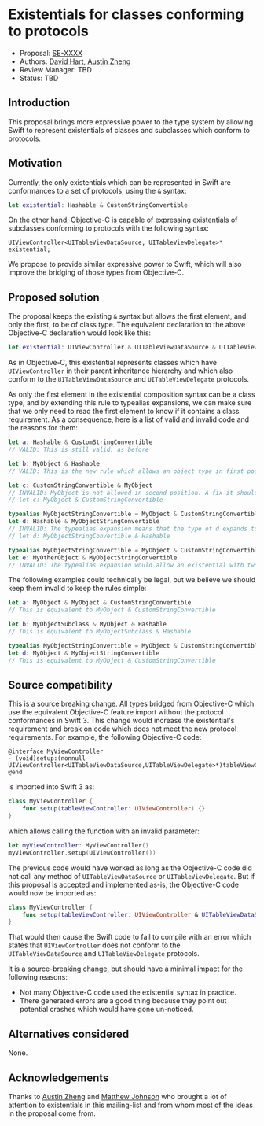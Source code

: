 # Existentials for classes conforming to protocols

* Proposal: [SE-XXXX](XXXX-subclass-existentials.md)
* Authors: [David Hart](http://github.com/hartbit/), [Austin Zheng](http://github.com/austinzheng)
* Review Manager: TBD
* Status: TBD

## Introduction

This proposal brings more expressive power to the type system by allowing Swift to represent existentials of classes and subclasses which conform to protocols.

## Motivation

Currently, the only existentials which can be represented in Swift are conformances to a set of protocols, using the `&` syntax:

```swift
let existential: Hashable & CustomStringConvertible
```

On the other hand, Objective-C is capable of expressing existentials of subclasses conforming to protocols with the following syntax:

```objc
UIViewController<UITableViewDataSource, UITableViewDelegate>* existential;
```

We propose to provide similar expressive power to Swift, which will also improve the bridging of those types from Objective-C.

## Proposed solution

The proposal keeps the existing `&` syntax but allows the first element, and only the first, to be of class type. The equivalent declaration to the above Objective-C declaration would look like this:

```swift
let existential: UIViewController & UITableViewDataSource & UITableViewDelegate
```

As in Objective-C, this existential represents classes which have `UIViewController` in their parent inheritance hierarchy and which also conform to the `UITableViewDataSource` and `UITableViewDelegate` protocols.

As only the first element in the existential composition syntax can be a class type, and by extending this rule to typealias expansions, we can make sure that we only need to read the first element to know if it contains a class requirement. As a consequence, here is a list of valid and invalid code and the reasons for them:

```swift
let a: Hashable & CustomStringConvertible
// VALID: This is still valid, as before

let b: MyObject & Hashable
// VALID: This is the new rule which allows an object type in first position

let c: CustomStringConvertible & MyObject
// INVALID: MyObject is not allowed in second position. A fix-it should help transform it to:
// let c: MyObject & CustomStringConvertible

typealias MyObjectStringConvertible = MyObject & CustomStringConvertible
let d: Hashable & MyObjectStringConvertible
// INVALID: The typealias expansion means that the type of d expands to Hashable & MyObject & CustomStringConvertible, which has the class in the wrong position. A fix-it should help transform it to:
// let d: MyObjectStringConvertible & Hashable

typealias MyObjectStringConvertible = MyObject & CustomStringConvertible
let e: MyOtherObject & MyObjectStringConvertible
// INVALID: The typealias expansion would allow an existential with two class requirements, which is invalid
```

The following examples could technically be legal, but we believe we should keep them invalid to keep the rules simple:

```swift
let a: MyObject & MyObject & CustomStringConvertible
// This is equivalent to MyObject & CustomStringConvertible

let b: MyObjectSubclass & MyObject & Hashable
// This is equivalent to MyObjectSubclass & Hashable

typealias MyObjectStringConvertible = MyObject & CustomStringConvertible
let d: MyObject & MyObjectStringConvertible
// This is equivalent to MyObject & CustomStringConvertible
```

## Source compatibility

This is a source breaking change. All types bridged from Objective-C which use the equivalent Objective-C feature import without the protocol conformances in Swift 3. This change would increase the existential's requirement and break on code which does not meet the new protocol requirements. For example, the following Objective-C code:

```objc
@interface MyViewController
- (void)setup:(nonnull UIViewController<UITableViewDataSource,UITableViewDelegate>*)tableViewController;
@end
```

is imported into Swift 3 as:

```swift
class MyViewController {
    func setup(tableViewController: UIViewController) {}
}
```

which allows calling the function with an invalid parameter:

```swift
let myViewController: MyViewController()
myViewController.setup(UIViewController())
```

The previous code would have worked as long as the Objective-C code did not call any method of `UITableViewDataSource` or `UITableViewDelegate`. But if this proposal is accepted and implemented as-is, the Objective-C code would now be imported as:

```swift
class MyViewController {
    func setup(tableViewController: UIViewController & UITableViewDataSource & UITableViewDelegate) {}
}
```

That would then cause the Swift code to fail to compile with an error which states that `UIViewController` does not conform to the `UITableViewDataSource` and `UITableViewDelegate` protocols.

It is a source-breaking change, but should have a minimal impact for the following reasons:

* Not many Objective-C code used the existential syntax in practice.
* There generated errors are a good thing because they point out potential crashes which would have gone un-noticed.

## Alternatives considered

None.

## Acknowledgements

Thanks to [Austin Zheng](http://github.com/austinzheng) and [Matthew Johnson](https://github.com/anandabits) who brought a lot of attention to existentials in this mailing-list and from whom most of the ideas in the proposal come from.